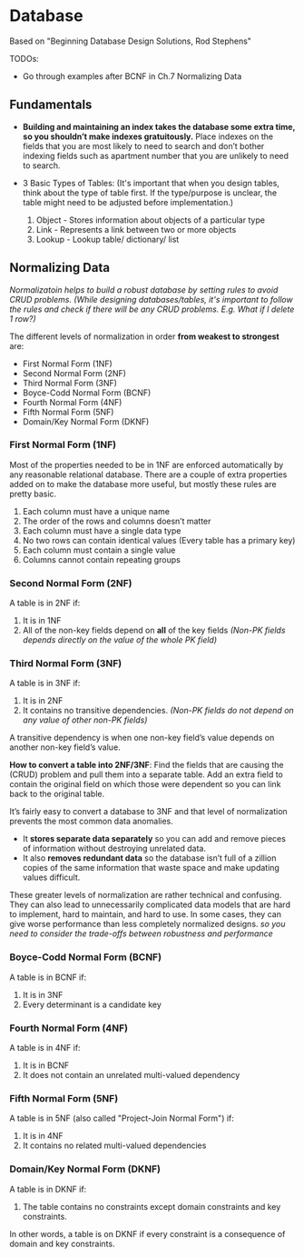 # Database

Based on "Beginning Database Design Solutions, Rod Stephens"

TODOs:

* Go through examples after BCNF in Ch.7 Normalizing Data

## Fundamentals

* **Building and maintaining an index takes the database some extra time, so you shouldn’t make indexes gratuitously.** Place indexes on the fields that you are most likely to need to search and don’t bother indexing fields such as apartment number that you are unlikely to need to search.

* 3 Basic Types of Tables: (It's important that when you design tables, think about the type of table first. If the type/purpose is unclear, the table might need to be adjusted before implementation.)
  1. Object - Stores information about objects of a particular type
  2. Link - Represents a link between two or more objects
  3. Lookup - Lookup table/ dictionary/ list

## Normalizing Data

_Normalizatoin helps to build a robust database by setting rules to avoid CRUD problems. (While designing databases/tables, it's important to follow the rules and check if there will be any CRUD problems. E.g. What if I delete 1 row?)_

The different levels of normalization in order **from weakest to strongest** are:

* First Normal Form (1NF)
* Second Normal Form (2NF)
* Third Normal Form (3NF)
* Boyce-Codd Normal Form (BCNF)
* Fourth Normal Form (4NF)
* Fifth Normal Form (5NF)
* Domain/Key Normal Form (DKNF)

### First Normal Form (1NF)

Most of the properties needed to be in 1NF are enforced automatically by any reasonable relational database. There are a couple of extra properties added on to make the database more useful, but mostly these rules are pretty basic.

1. Each column must have a unique name
2. The order of the rows and columns doesn’t matter
3. Each column must have a single data type
4. No two rows can contain identical values (Every table has a primary key)
5. Each column must contain a single value
6. Columns cannot contain repeating groups

### Second Normal Form (2NF)

A table is in 2NF if:

1. It is in 1NF
2. All of the non-key fields depend on **all** of the key fields _(Non-PK fields depends directly on the value of the whole PK field)_

### Third Normal Form (3NF)

A table is in 3NF if:

1. It is in 2NF
2. It contains no transitive dependencies. _(Non-PK fields do not depend on any value of other non-PK fields)_

A transitive dependency is when one non-key field’s value depends on another non-key field’s value.

**How to convert a table into 2NF/3NF**:
Find the fields that are causing the (CRUD) problem and pull them into a separate table. Add an extra field to contain the original field on which those were dependent so you can link back to the original table.

It’s fairly easy to convert a database to 3NF and that level of normalization prevents the most common data anomalies.

* It **stores separate data separately** so you can add and remove pieces of information without destroying unrelated data.
* It also **removes redundant data** so the database isn’t full of a zillion copies of the same information that waste space and make updating values difficult.

These greater levels of normalization are rather technical and confusing. They can also lead to unnecessarily complicated data models that are hard to implement, hard to maintain, and hard to use. In some cases, they can give worse performance than less completely normalized designs. _so you need to consider the trade-offs between robustness and performance_

### Boyce-Codd Normal Form (BCNF)

A table is in BCNF if:

1. It is in 3NF
2. Every determinant is a candidate key

### Fourth Normal Form (4NF)

A table is in 4NF if:

1. It is in BCNF
2. It does not contain an unrelated multi-valued dependency

### Fifth Normal Form (5NF)

A table is in 5NF (also called "Project-Join Normal Form") if:

1. It is in 4NF
2. It contains no related multi-valued dependencies

### Domain/Key Normal Form (DKNF)

A table is in DKNF if:

1. The table contains no constraints except domain constraints and key constraints.

In other words, a table is on DKNF if every constraint is a consequence of domain and key constraints.
